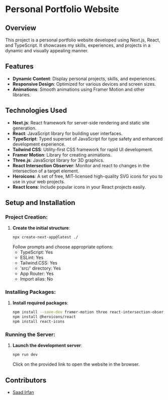 # Personal Portfolio Website

## Overview
This project is a personal portfolio website developed using Next.js, React, and TypeScript. It showcases my skills, experiences, and projects in a dynamic and visually appealing manner.

## Features
- **Dynamic Content**: Display personal projects, skills, and experiences.
- **Responsive Design**: Optimized for various devices and screen sizes.
- **Animations**: Smooth animations using Framer Motion and other libraries.

## Technologies Used
- **Next.js**: React framework for server-side rendering and static site generation.
- **React**: JavaScript library for building user interfaces.
- **TypeScript**: Typed superset of JavaScript for type safety and enhanced development experience.
- **Tailwind CSS**: Utility-first CSS framework for rapid UI development.
- **Framer Motion**: Library for creating animations.
- **Three.js**: JavaScript library for 3D graphics.
- **React Intersection Observer**: Monitor and react to changes in the intersection of a target element.
- **Heroicons**: A set of free, MIT-licensed high-quality SVG icons for you to use in your web projects.
- **React Icons**: Include popular icons in your React projects easily.

## Setup and Installation
### Project Creation:
1. **Create the initial structure**:
    ```bash
    npx create-next-app@latest ./
    ```
    Follow prompts and choose appropriate options:
    - TypeScript: Yes
    - ESLint: Yes
    - Tailwind.CSS: Yes
    - 'src/' directory: Yes
    - App Router: Yes
    - Import alias: No

### Installing Packages:
1. **Install required packages**:
    ```bash
    npm install --save-dev framer-motion three react-intersection-observer @react-three/drei @react-three/fiber
    npm install @heroicons/react
    npm install react-icons
    ```

### Running the Server:
1. **Launch the development server**:
    ```bash
    npm run dev
    ```
    Click on the provided link to open the website in the browser.

## Contributors
- [Saad Irfan](https://github.com/saadirfan-SI)

